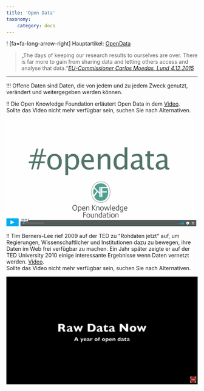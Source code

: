 ```yaml
---
title: 'Open Data'
taxonomy:
    category: docs
---
```

! [fa=fa-long-arrow-right] Hauptartikel: [OpenData](/opendata)

>„The days of keeping our research results to ourselves are over. There is far more to gain from sharing data and letting others access and analyse that data.“<cite>[EU-Commissioner Carlos Moedas, Lund 4.12.2015](https://ec.europa.eu/digital-single-market/en/news/open-innovation-open-science-open-world-vision-europe) </cite>

---

!!! Offene Daten sind Daten, die von jedem und zu jedem Zweck genutzt, verändert und weitergegeben werden können. 

!! Die Open Knowledge Foundation erläutert Open Data in dem [Video](https://vimeo.com/21711338). <br><span class="small"> Sollte das Video nicht mehr verfügbar sein, suchen Sie nach Alternativen.</p>
[![](ODOKF.png?resize=300&classes=caption "Open Data (Quelle: Open Knowledge Foundation)")](https://vimeo.com/21711338)

!! Tim Berners-Lee rief 2009 auf der TED zu "Rohdaten jetzt" auf, um Regierungen, Wissenschaftlicher und Institutionen dazu zu bewegen, ihre Daten im Web frei verfügbar zu machen. Ein Jahr später zeigte er auf der TED University 2010 einige interessante Ergebnisse wenn Daten vernetzt werden. [Video](https://www.youtube.com/watch?v=3YcZ3Zqk0a8). <br><span class="small"> Sollte das Video nicht mehr verfügbar sein, suchen Sie nach Alternativen.</p>
[![](TimBernersLee.png?resize=300&classes=caption "Raw data now (Quelle: TED 2010)")](https://www.youtube.com/watch?v=3YcZ3Zqk0a8)